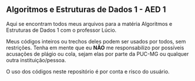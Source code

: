 ## Algoritmos e Estruturas de Dados 1 - AED 1

Aqui se encontram todos meus arquivos para a matéria Algoritmos e Estruturas de Dados 1 com o professor Lúcio.

Meus códigos inteiros ou trechos deles podem ser usados por todos, sem restrições. Tenha em mente que eu **NÃO** me responsabilizo por possíveis acusações de plágio ou cola, sejam elas por parte da PUC-MG ou qualquer outra instituição/pessoa.

O uso dos códigos neste repositório é por conta e risco do usuário.

